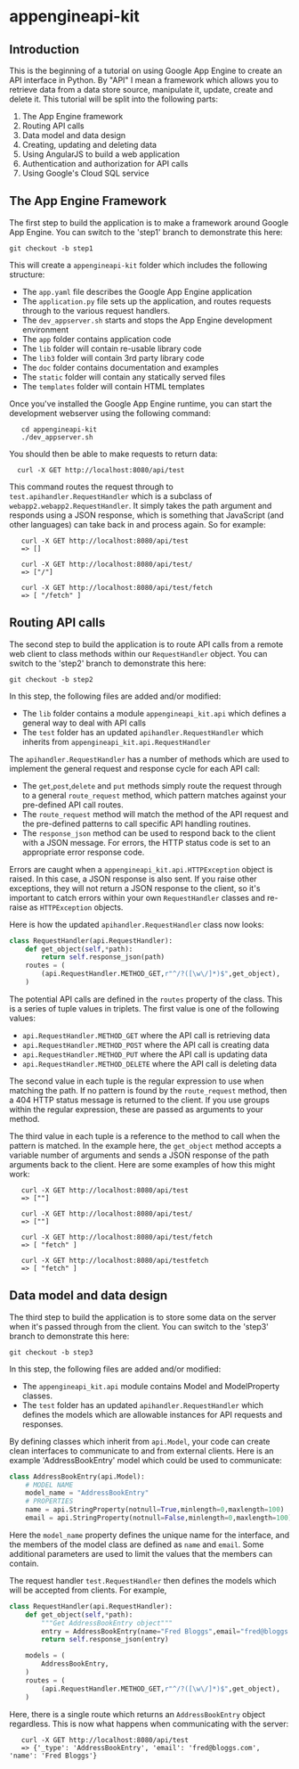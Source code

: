 appengineapi-kit
================

Introduction
------------

This is the beginning of a tutorial on using Google App Engine to 
create an API interface in Python. By "API" I mean a framework which
allows you to retrieve data from a data store source, manipulate it,
update, create and delete it. This tutorial will be split into the
following parts:

  1. The App Engine framework
  2. Routing API calls
  3. Data model and data design
  4. Creating, updating and deleting data
  5. Using AngularJS to build a web application
  6. Authentication and authorization for API calls
  7. Using Google's Cloud SQL service

The App Engine Framework
------------------------

The first step to build the application is to make a framework around
Google App Engine. You can switch to the 'step1' branch to demonstrate this
here:

```
git checkout -b step1
```

This will create a `appengineapi-kit` folder which includes the following
structure:

  * The `app.yaml` file  describes the Google App Engine application
  * The `application.py` file sets up the application, and routes requests
    through to the various request handlers.
  * The `dev_appserver.sh` starts and stops the App Engine development 
    environment
  * The `app` folder contains application code
  * The `lib` folder will contain re-usable library code
  * The `lib3` folder will contain 3rd party library code
  * The `doc` folder contains documentation and examples
  * The `static` folder will contain any statically served files
  * The `templates` folder will contain HTML templates

Once you've installed the Google App Engine runtime, you can start the
development webserver using the following command:

```
   cd appengineapi-kit
   ./dev_appserver.sh
```

You should then be able to make requests to return data:

```
  curl -X GET http://localhost:8080/api/test
```

This command routes the request through to `test.apihandler.RequestHandler` which is a subclass of 
`webapp2.webapp2.RequestHandler`. It simply takes the path argument and responds using a JSON
response, which is something that JavaScript (and other languages) can take back in and process
again. So for example:

```
   curl -X GET http://localhost:8080/api/test
   => []

   curl -X GET http://localhost:8080/api/test/
   => ["/"]

   curl -X GET http://localhost:8080/api/test/fetch
   => [ "/fetch" ]
```

Routing API calls
-----------------

The second step to build the application is to route API calls from a remote
web client to class methods within our `RequestHandler` object. You can switch
to the 'step2' branch to demonstrate this here:

```
git checkout -b step2
```

In this step, the following files are added and/or modified:

  * The `lib` folder contains a module `appengineapi_kit.api` which
    defines a general way to deal with API calls
  * The `test` folder has an updated `apihandler.RequestHandler` which
    inherits from `appengineapi_kit.api.RequestHandler`

The `apihandler.RequestHandler` has a number of methods which are used to
implement the general request and response cycle for each API call:

  * The `get`,`post`,`delete` and `put` methods simply route the request
    through to a general `route_request` method, which pattern matches
    against your pre-defined API call routes.
  * The `route_request` method will match the method of the API request
    and the pre-defined patterns to call specific API handling routines.
  * The `response_json` method can be used to respond back to the client
    with a JSON message. For errors, the HTTP status code is set to an
    appropriate error response code.

Errors are caught when a `appengineapi_kit.api.HTTPException` object
is raised. In this case, a JSON response is also sent. If you raise other
exceptions, they will not return a JSON response to the client, so
it's important to catch errors within your own `RequestHandler` classes
and re-raise as `HTTPException` objects.

Here is how the updated `apihandler.RequestHandler` class now looks:

```python
class RequestHandler(api.RequestHandler):
	def get_object(self,*path):
		return self.response_json(path)
	routes = (
		(api.RequestHandler.METHOD_GET,r"^/?([\w\/]*)$",get_object),
	)
```

The potential API calls are defined in the `routes` property of the
class. This is a series of tuple values in triplets. The first value
is one of the following values:

  * `api.RequestHandler.METHOD_GET` where the API call is retrieving
    data
  * `api.RequestHandler.METHOD_POST` where the API call is creating
    data
  * `api.RequestHandler.METHOD_PUT` where the API call is updating
    data
  * `api.RequestHandler.METHOD_DELETE` where the API call is deleting
    data

The second value in each tuple is the regular expression to use when
matching the path. If no pattern is found by the `route_request` method,
then a 404 HTTP status message is returned to the client. If you use
groups within the regular expression, these are passed as arguments
to your method.

The third value in each tuple is a reference to the method to call
when the pattern is matched. In the example here, the `get_object`
method accepts a variable number of arguments and sends a JSON
response of the path arguments back to the client. Here are some
examples of how this might work:

```
   curl -X GET http://localhost:8080/api/test
   => [""]

   curl -X GET http://localhost:8080/api/test/
   => [""]

   curl -X GET http://localhost:8080/api/test/fetch
   => [ "fetch" ]

   curl -X GET http://localhost:8080/api/testfetch
   => [ "fetch" ]
```

Data model and data design
--------------------------
The third step to build the application is to store some data on the server
when it's passed through from the client. You can switch to the 'step3' 
branch to demonstrate this here:

```
git checkout -b step3
```

In this step, the following files are added and/or modified:

  * The `appengineapi_kit.api` module contains Model and
    ModelProperty classes.
  * The `test` folder has an updated `apihandler.RequestHandler` which
    defines the models which are allowable instances for API requests
    and responses.

By defining classes which inherit from `api.Model`, your code can
create clean interfaces to communicate to and from external clients.
Here is an example 'AddressBookEntry' model which could be used to
communicate:

```python
class AddressBookEntry(api.Model):
	# MODEL NAME
	model_name = "AddressBookEntry"
	# PROPERTIES
	name = api.StringProperty(notnull=True,minlength=0,maxlength=100)
	email = api.StringProperty(notnull=False,minlength=0,maxlength=100)
```

Here the `model_name` property defines the unique name for the interface,
and the members of the model class are defined as `name` and `email`. Some
additional parameters are used to limit the values that the members can
contain.

The request handler `test.RequestHandler` then defines the models which
will be accepted from clients. For example,

```python
class RequestHandler(api.RequestHandler):
	def get_object(self,*path):
		"""Get AddressBookEntry object"""
		entry = AddressBookEntry(name="Fred Bloggs",email="fred@bloggs.com")
		return self.response_json(entry)

	models = (
		AddressBookEntry,
	)
	routes = (
		(api.RequestHandler.METHOD_GET,r"^/?([\w\/]*)$",get_object),
	)
```

Here, there is a single route which returns an `AddressBookEntry` object regardless.
This is now what happens when communicating with the server:

```
   curl -X GET http://localhost:8080/api/test
   => {'_type': 'AddressBookEntry', 'email': 'fred@bloggs.com', 'name': 'Fred Bloggs'}
```

